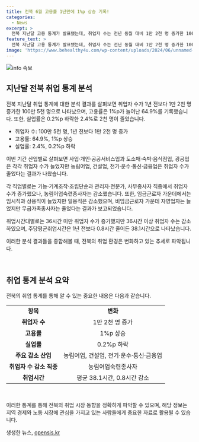 ```yaml
---
title: 전북 6월 고용률 1년만에 1%p 상승 기록!
categories:
  - News
excerpt: >
  전북 지난달 고용 통계가 발표됐는데, 취업자 수는 전년 동월 대비 1만 2천 명 증가한 100만 5천 명이었고, 고용률은 1%p 상승한 64.9%를 기록했다. 이 기간 실업률은 0.2%p 감소한 2.4%로 나타났다. 산업별로는 공공서비스업과 도소매업이 증가하고, 농림어업과 건설업이 감소했으며, 기능·기계조작·조립단순 및 관리자·전문가 직종은 증가했다. 임시직은 12.1%, 상용직은 2.6% 증가했고, 주당평균취업시간은 1년 전보다 0.8시간 감소한 38.1시간으로 조사됐다.
feature_text: >
  전북 지난달 고용 통계가 발표됐는데, 취업자 수는 전년 동월 대비 1만 2천 명 증가한 100만 5천 명이었고, 고용률은 1%p 상승한 64.9%를 기록했다. 이 기간 실업률은 0.2%p 감소한 2.4%로 나타났다. 산업별로는 공공서비스업과 도소매업이 증가하고, 농림어업과 건설업이 감소했으며, 기능·기계조작·조립단순 및 관리자·전문가 직종은 증가했다. 임시직은 12.1%, 상용직은 2.6% 증가했고, 주당평균취업시간은 1년 전보다 0.8시간 감소한 38.1시간으로 조사됐다.
image: 'https://www.behealthy4u.com/wp-content/uploads/2024/06/unnamed-file.png'
---
```


<p><img src="https://www.behealthy4u.com/wp-content/uploads/2024/06/unnamed-file.png" alt="info 속보" /></p>

<h2 data-ke-size="size26">지난달 전북 취업 통계 분석</h2>

<p>전북 지난달 취업 통계에 대한 분석 결과를 살펴보면 취업자 수가 1년 전보다 1만 2천 명 증가한 100만 5천 명으로 나타났으며, 고용률은 1%p가 늘어난 64.9%를 기록했습니다. 또한, 실업률은 0.2%p 하락한 2.4%로 2천 명이 줄었습니다. </p>

<ul>
  <li>취업자 수: 100만 5천 명, 1년 전보다 1만 2천 명 증가</li>
  <li>고용률: 64.9%, 1%p 상승</li>
  <li>실업률: 2.4%, 0.2%p 하락</li>
</ul>

<p>이번 기간 산업별로 살펴보면 사업·개인·공공서비스업과 도소매·숙박·음식점업, 광공업은 각각 취업자 수가 늘었지만 농림어업, 건설업, 전기·운수·통신·금융업은 취업자 수가 줄었다는 결과가 나왔습니다.</p>

<p>각 직업별로는 기능·기계조작·조립단순과 관리자·전문가, 사무종사자 직종에서 취업자 수가 증가했으나, 농림어업숙련종사자는 감소했습니다. 또한, 임금근로자 가운데에서는 임시직과 상용직이 늘었지만 일용직은 감소했으며, 비임금근로자 가운데 자영업자는 늘었지만 무급가족종사자는 줄었다는 결과가 보고되었습니다.</p>

<p>취업시간대별로는 36시간 미만 취업자 수가 증가했지만 36시간 이상 취업자 수는 감소하였으며, 주당평균취업시간은 1년 전보다 0.8시간 줄어든 38.1시간으로 나타났습니다. </p>

<p>이러한 분석 결과들을 종합해볼 때, 전북의 취업 환경은 변화하고 있는 추세로 파악됩니다. </p>

<p data-ke-size="size16">&nbsp;</p>

<h2 data-ke-size="size26">취업 통계 분석 요약</h2>

<p>전북의 취업 통계를 통해 알 수 있는 중요한 내용은 다음과 같습니다.</p>

<table>
  <tr>
    <td style="text-align: center; height: 17px;"><b>항목</b></td>
    <td style="text-align: center; height: 17px;"><b>변화</b></td>
  </tr>
  <tr>
    <td style="text-align: center; height: 17px;"><b>취업자 수</b></td>
    <td style="text-align: center; height: 17px;">1만 2천 명 증가</td>
  </tr>
  <tr>
    <td style="text-align: center; height: 17px;"><b>고용률</b></td>
    <td style="text-align: center; height: 17px;">1%p 상승</td>
  </tr>
  <tr>
    <td style="text-align: center; height: 17px;"><b>실업률</b></td>
    <td style="text-align: center; height: 17px;">0.2%p 하락</td>
  </tr>
  <tr>
    <td style="text-align: center; height: 17px;"><b>주요 감소 산업</b></td>
    <td style="text-align: center; height: 17px;">농림어업, 건설업, 전기·운수·통신·금융업</td>
  </tr>
  <tr>
    <td style="text-align: center; height: 17px;"><b>취업자 수 감소 직종</b></td>
    <td style="text-align: center; height: 17px;">농림어업숙련종사자</td>
  </tr>
  <tr>
    <td style="text-align: center; height: 17px;"><b>취업시간</b></td>
    <td style="text-align: center; height: 17px;">평균 38.1시간, 0.8시간 감소</td>
  </tr>
</table>

<p data-ke-size="size16">&nbsp;</p>

<p>이러한 통계를 통해 전북의 취업 시장 동향을 정확하게 파악할 수 있으며, 해당 정보는 지역 경제와 노동 시장에 관심을 가지고 있는 사람들에게 중요한 자료로 활용될 수 있습니다.</p>
생생한 뉴스, <a href="https://opensis.kr" rel="dofollow">opensis.kr</a>


